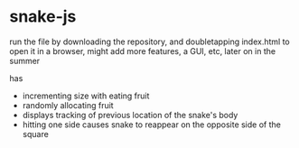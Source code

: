 # snake-js

run the file by downloading the repository, and doubletapping index.html to open it in a browser, might add more features, a GUI, etc, later on in the summer

has
- incrementing size with eating fruit
- randomly allocating fruit
- displays tracking of previous location of the snake's body
- hitting one side causes snake to reappear on the opposite side of the square